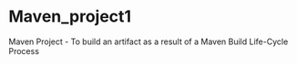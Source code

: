 # Maven_project1
Maven Project - To build an artifact as a result of a Maven Build Life-Cycle Process
